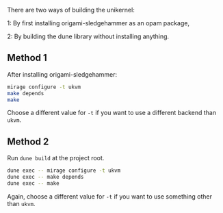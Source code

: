There are two ways of building the unikernel:

1: By first installing origami-sledgehammer as an opam package,

2: By building the dune library without installing anything.

## Method 1

After installing origami-sledgehammer:

```sh
mirage configure -t ukvm
make depends
make
```

Choose a different value for `-t` if you want to use a different backend than `ukvm`.

## Method 2

Run `dune build` at the project root.

```sh
dune exec -- mirage configure -t ukvm
dune exec -- make depends
dune exec -- make
```

Again, choose a different value for `-t` if you want to use something other than `ukvm`.
